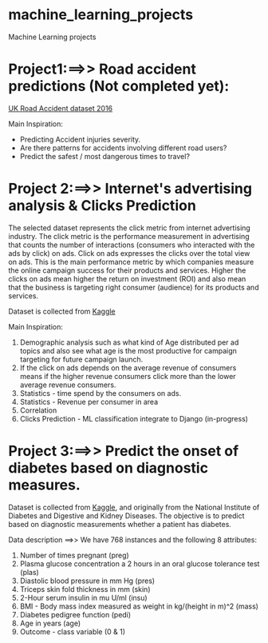 # machine_learning_projects
Machine Learning projects 

# Project1:==>> Road accident predictions (Not completed yet): 
[UK Road Accident dataset 2016](https://www.kaggle.com/bluehorseshoe/uk-2016-road-safety-data)

Main Inspiration:
- Predicting Accident injuries severity.
- Are there patterns for accidents involving different road users?
- Predict the safest / most dangerous times to travel?



# Project 2:==>> Internet's advertising analysis & Clicks Prediction
The selected dataset represents the click metric from internet advertising industry. The click metric is the performance measurement in advertising that counts the number of interactions (consumers who interacted with the ads by click) on ads. Click on ads expresses the clicks over the total view on ads. This is the main performance metric by which companies measure the online campaign success for their products and services. Higher the clicks on ads mean higher the return on investment (ROI) and also mean that the business is targeting right consumer (audience) for its products and services.

Dataset is collected from [Kaggle](https://www.kaggle.com/fayomi/advertising)
      
Main Inspiration:
1) Demographic analysis such as what kind of Age distributed per ad topics and also see what age is the most productive for campaign targeting for future campaign launch.
2) If the click on ads depends on the average revenue of consumers means if the higher revenue consumers click more than the lower average revenue consumers.
3) Statistics - time spend by the consumers on ads. 
4) Statistics - Revenue per consumer in area
5) Correlation 
6) Clicks Prediction - ML classification integrate to Django  (in-progress)


# Project 3:==>> Predict the onset of diabetes based on diagnostic measures.
Dataset is collected from [Kaggle](https://www.kaggle.com/uciml/pima-indians-diabetes-database), and originally from the National Institute of Diabetes and Digestive and Kidney Diseases. The objective is to predict based on diagnostic measurements whether a patient has diabetes.

Data description ==>> We have 768 instances and the following 8 attributes:
1) Number of times pregnant (preg)
2) Plasma glucose concentration a 2 hours in an oral glucose tolerance test (plas)
3) Diastolic blood pressure in mm Hg (pres)
4) Triceps skin fold thickness in mm (skin)
5) 2-Hour serum insulin in mu U/ml (insu)
6) BMI - Body mass index measured as weight in kg/(height in m)^2 (mass)
7) Diabetes pedigree function (pedi)
8) Age in years (age)
9) Outcome - class variable (0 & 1) 
